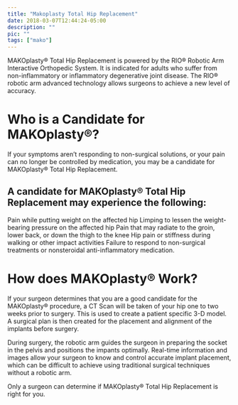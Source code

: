 ```yaml
---
title: "Makoplasty Total Hip Replacement"
date: 2018-03-07T12:44:24-05:00
description: ""
pic: ""
tags: ["mako"]
---
```


MAKOplasty&reg; Total Hip Replacement is powered by the RIO&reg; Robotic Arm Interactive Orthopedic System. It is indicated for adults who suffer from non-inflammatory or inflammatory degenerative joint disease. The RIO&reg; robotic arm advanced technology allows surgeons to achieve a new level of accuracy.

# Who is a Candidate for MAKOplasty&reg;?
If your symptoms aren’t responding to non-surgical solutions, or your pain can no longer be controlled by medication, you may be a candidate for MAKOplasty&reg; Total Hip Replacement.

## A candidate for MAKOplasty&reg; Total Hip Replacement may experience the following:
Pain while putting weight on the affected hip
Limping to lessen the weight-bearing pressure on the affected hip
Pain that may radiate to the groin, lower back, or down the thigh to the knee
Hip pain or stiffness during walking or other impact activities
Failure to respond to non-surgical treatments or nonsteroidal anti-inflammatory medication.

# How does MAKOplasty&reg; Work?
If your surgeon determines that you are a good candidate for the MAKOplasty&reg; procedure, a CT Scan will be taken of your hip one to two weeks prior to surgery. This is used to create a patient specific 3-D model. A surgical plan is then created for the placement and alignment of the implants before surgery.

During surgery, the robotic arm guides the surgeon in preparing the socket in the pelvis and positions the impants optimally. Real-time information and images allow your surgeon to know and control accurate implant placement, which can be difficult to achieve using traditional surgical techniques without a robotic arm.

Only a surgeon can determine if MAKOplasty&reg; Total Hip Replacement is right for you.
